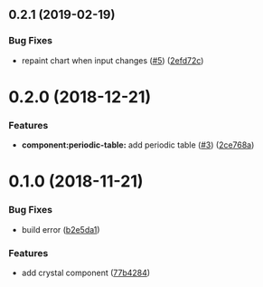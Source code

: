 <a name="0.2.1"></a>
## 0.2.1 (2019-02-19)


### Bug Fixes

* repaint chart when input changes ([#5](https://github.com/matai-tech/matai-pro/issues/5)) ([2efd72c](https://github.com/matai-tech/matai-pro/commit/2efd72c))


<a name="0.2.0"></a>
# 0.2.0 (2018-12-21)

### Features

* **component:periodic-table:** add periodic table ([#3](https://github.com/matai-tech/matai-pro/issues/3)) ([2ce768a](https://github.com/matai-tech/matai-pro/commit/2ce768a))



<a name="0.1.0"></a>
# 0.1.0 (2018-11-21)


### Bug Fixes

* build error ([b2e5da1](https://github.com/matai-tech/matai-pro/commit/b2e5da1))


### Features

* add crystal component ([77b4284](https://github.com/matai-tech/matai-pro/commit/77b4284))




